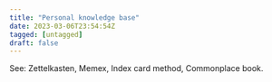 ```yaml
---
title: "Personal knowledge base"
date: 2023-03-06T23:54:54Z
tagged: [untagged]
draft: false
---
```


See: Zettelkasten, Memex, Index card method, Commonplace book.